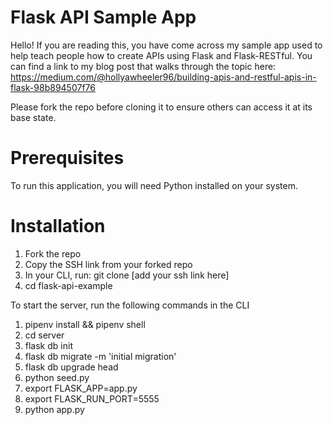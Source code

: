 # Flask API Sample App

Hello! If you are reading this, you have come across my sample app used to help teach people how to create APIs using Flask and Flask-RESTful. You can find a link to my blog post that walks through the topic here: https://medium.com/@hollyawheeler96/building-apis-and-restful-apis-in-flask-98b894507f76

Please fork the repo before cloning it to ensure others can access it at its base state. 

# Prerequisites 
To run this application, you will need Python installed on your system.

# Installation 
1. Fork the repo 
2. Copy the SSH link from your forked repo 
3. In your CLI, run: git clone [add your ssh link here]
4. cd flask-api-example

To start the server, run the following commands in the CLI
1. pipenv install && pipenv shell
2. cd server
3. flask db init
4. flask db migrate -m 'initial migration'
5. flask db upgrade head 
6. python seed.py
7. export FLASK_APP=app.py
8. export FLASK_RUN_PORT=5555
9. python app.py